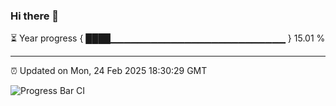 ### Hi there 👋

⏳ Year progress { ████▁▁▁▁▁▁▁▁▁▁▁▁▁▁▁▁▁▁▁▁▁▁▁▁▁▁ } 15.01 %

---

⏰ Updated on Mon, 24 Feb 2025 18:30:29 GMT

![Progress Bar CI](https://github.com/ZhaoGui/ZhaoGui/workflows/Progress%20Bar%20CI/badge.svg)
